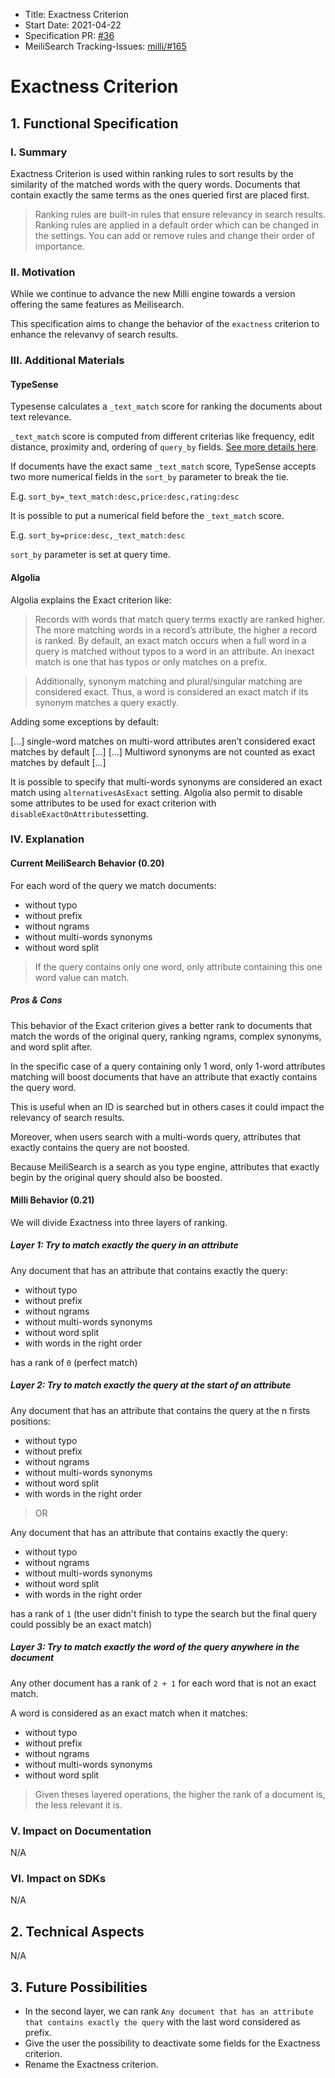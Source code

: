 - Title: Exactness Criterion
- Start Date: 2021-04-22
- Specification PR: [#36](https://github.com/meilisearch/specifications/pull/36)
- MeiliSearch Tracking-Issues: [milli/#165](https://github.com/meilisearch/milli/issues/165)

# Exactness Criterion

## 1. Functional Specification

### I. Summary

Exactness Criterion is used within ranking rules to sort results by the similarity of the matched words with the query words. Documents that contain exactly the same terms as the ones queried first are placed first.

> Ranking rules are built-in rules that ensure relevancy in search results. Ranking rules are applied in a default order which can be changed in the settings. You can add or remove rules and change their order of importance.

### II. Motivation

While we continue to advance the new Milli engine towards a version offering the same features as Meilisearch.

This specification aims to change the behavior of the `exactness` criterion to enhance the relevanvy of search results.

### III. Additional Materials

#### TypeSense

Typesense calculates a `_text_match` score for ranking the documents about text relevance.

`_text_match` score is computed from different criterias like frequency, edit distance, proximity and, ordering of `query_by` fields. [See more details here](https://typesense.org/docs/0.19.0/guide/ranking-and-relevance.html#text-match-score).

If documents have the exact same `_text_match` score, TypeSense accepts two more numerical fields in the `sort_by` parameter to break the tie.

E.g. ```sort_by=_text_match:desc,price:desc,rating:desc```

It is possible to put a numerical field before the `_text_match` score.

E.g. ```sort_by=price:desc,_text_match:desc```

```sort_by``` parameter is set at query time.

#### Algolia

Algolia explains the Exact criterion like:

> Records with words that match query terms exactly are ranked higher. The more matching words in a record’s attribute, the higher a record is ranked. By default, an exact match occurs when a full word in a query is matched without typos to a word in an attribute. An inexact match is one that has typos or only matches on a prefix.

> Additionally, synonym matching and plural/singular matching are considered exact. Thus, a word is considered an exact match if its synonym matches a query exactly.

Adding some exceptions by default:

[...] single-word matches on multi-word attributes aren’t considered exact matches by default [...]
[...] Multiword synonyms are not counted as exact matches by default [...]

It is possible to specify that multi-words synonyms are considered an exact match using `alternativesAsExact` setting. Algolia also permit to disable some attributes to be used for exact criterion with `disableExactOnAttributes`setting.

### IV. Explanation

#### Current MeiliSearch Behavior (0.20)

For each word of the query we match documents:

- without typo
- without prefix
- without ngrams
- without multi-words synonyms
- without word split

> If the query contains only one word, only attribute containing this one word value can match.

##### Pros & Cons

This behavior of the Exact criterion gives a better rank to documents that match the words of the original query, ranking ngrams, complex synonyms, and word split after.

In the specific case of a query containing only 1 word, only 1-word attributes matching will boost documents that have an attribute that exactly contains the query word.

This is useful when an ID is searched but in others cases it could impact the relevancy of search results.

Moreover, when users search with a multi-words query, attributes that exactly contains the query are not boosted.

Because MeiliSearch is a search as you type engine, attributes that exactly begin by the original query should also be boosted.

#### Milli Behavior (0.21)

We will divide Exactness into three layers of ranking.

##### Layer 1: Try to match exactly the query in an attribute

Any document that has an attribute that contains exactly the query:

- without typo
- without prefix
- without ngrams
- without multi-words synonyms
- without word split
- with words in the right order

has a rank of `0` (perfect match)

##### Layer 2: Try to match exactly the query at the start of an attribute

Any document that has an attribute that contains the query at the n firsts positions:

- without typo
- without prefix
- without ngrams
- without multi-words synonyms
- without word split
- with words in the right order

> OR

Any document that has an attribute that contains exactly the query:

- without typo
- without ngrams
- without multi-words synonyms
- without word split
- with words in the right order

has a rank of `1` (the user didn't finish to type the search but the final query could possibly be an exact match)

##### Layer 3: Try to match exactly the word of the query anywhere in the document

Any other document has a rank of `2 + 1` for each word that is not an exact match.

A word is considered as an exact match when it matches:

- without typo
- without prefix
- without ngrams
- without multi-words synonyms
- without word split

> Given theses layered operations, the higher the rank of a document is, the less relevant it is.

### V. Impact on Documentation

N/A

### VI. Impact on SDKs
N/A

## 2. Technical Aspects
N/A

## 3. Future Possibilities

- In the second layer, we can rank `Any document that has an attribute that contains exactly the query` with the last word considered as prefix.
- Give the user the possibility to deactivate some fields for the Exactness criterion.
- Rename the Exactness criterion.
